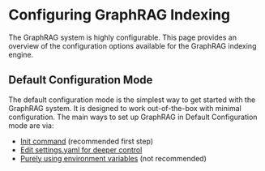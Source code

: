 # Configuring GraphRAG Indexing

The GraphRAG system is highly configurable. This page provides an overview of the configuration options available for the GraphRAG indexing engine.

## Default Configuration Mode

The default configuration mode is the simplest way to get started with the GraphRAG system. It is designed to work out-of-the-box with minimal configuration. The main ways to set up GraphRAG in Default Configuration mode are via:

- [Init command](init.md) (recommended first step)
- [Edit settings.yaml for deeper control](yaml.md)
- [Purely using environment variables](env_vars.md) (not recommended)
